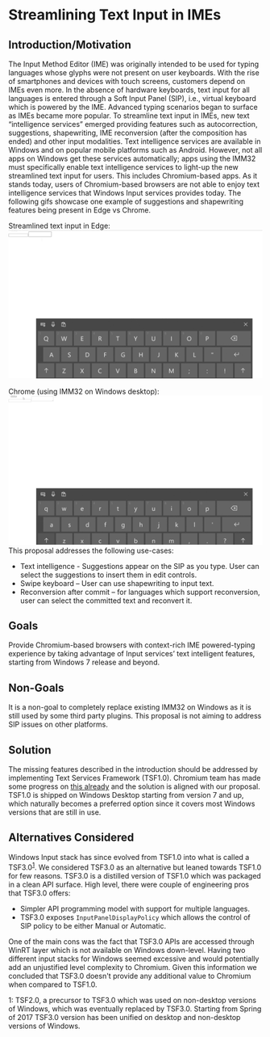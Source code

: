 # Streamlining Text Input in IMEs
## Introduction/Motivation
The Input Method Editor (IME) was originally intended to be used for typing languages whose glyphs were not present on user keyboards.
With the rise of smartphones and devices with touch screens, customers depend on IMEs even more. In the absence of hardware keyboards, text input for all languages is entered through a Soft Input Panel (SIP), i.e., virtual keyboard which is powered by the IME.
Advanced typing scenarios began to surface as IMEs became more popular. To streamline text input in IMEs, new text “intelligence services” emerged providing features such as autocorrection, suggestions, shapewriting, IME reconversion (after the composition has ended) and other input modalities.
Text intelligence services are available in Windows and on popular mobile platforms such as Android. However, not all apps on Windows get these services automatically; apps using the IMM32 must specifically enable text intelligence services to light-up the new streamlined text input for users. This includes Chromium-based apps. 
As it stands today, users of Chromium-based browsers are not able to enjoy text intelligence services that Windows Input services provides today. The following gifs showcase one example of suggestions and shapewriting features being present in Edge vs Chrome.

Streamlined text input in Edge: ![](Edge_IME.gif)

Chrome (using IMM32 on Windows desktop):![](Chrome_IME.gif)
This proposal addresses the following use-cases:
* Text intelligence - Suggestions appear on the SIP as you type. User can select the suggestions to insert them in edit controls.
* Swipe keyboard – User can use shapewriting to input text.
* Reconversion after commit – for languages which support reconversion, user can select the committed text and reconvert it.
## Goals
Provide Chromium-based browsers with context-rich IME powered-typing experience by taking advantage of Input services’ text intelligent features, starting from Windows 7 release and beyond.
## Non-Goals
It is a non-goal to completely replace existing IMM32 on Windows as it is still used by some third party plugins.
This proposal is not aiming to address SIP issues on other platforms.
## Solution
The missing features described in the introduction should be addressed by implementing Text Services Framework (TSF1.0).
Chromium team has made some progress on [this already](https://bugs.chromium.org/p/chromium/issues/detail?id=657623) and the solution is aligned with our proposal.
TSF1.0 is shipped on Windows Desktop starting from version 7 and up, which naturally becomes a preferred option since it covers most Windows versions that are still in use.
## Alternatives Considered
Windows Input stack has since evolved from TSF1.0 into what is called a TSF3.0<sup>[1](#tsf3footnote1today)</sup>. We considered TSF3.0 as an alternative but leaned towards TSF1.0 for few reasons.
TSF3.0 is a distilled version of TSF1.0 which was packaged in a clean API surface. 
High level, there were couple of engineering pros that TSF3.0 offers:
* Simpler API programming model with support for multiple languages.
* TSF3.0 exposes ```InputPanelDisplayPolicy``` which allows the control of SIP policy to be either Manual or Automatic.

One of the main cons was the fact that TSF3.0 APIs are accessed through WinRT layer which is not available on Windows down-level.
Having two different input stacks for Windows seemed excessive and would potentially add an unjustified level complexity to Chromium.
Given this information we concluded that TSF3.0 doesn't provide any additional value to Chromium when compared to TSF1.0.

<a name="tsf3footnote1">1</a>: TSF2.0, a precursor to TSF3.0 which was used on non-desktop versions of Windows, which was eventually replaced by TSF3.0. Starting from Spring of 2017 TSF3.0 version has been unified on desktop and non-desktop versions of Windows. 

